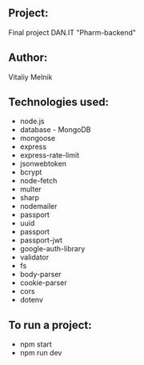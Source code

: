 Project:
--------
Final project DAN.IT "Pharm-backend"

Author:
-------
Vitaliy Melnik

Technologies used:
---------------
- node.js
- database - MongoDB
- mongoose
- express
- express-rate-limit
- jsonwebtoken
- bcrypt
- node-fetch
- multer
- sharp
- nodemailer
- passport
- uuid
- passport
- passport-jwt
- google-auth-library
- validator
- fs
- body-parser
- cookie-parser
- cors
- dotenv


To run a project:
-----------------
- npm start
- npm run dev
